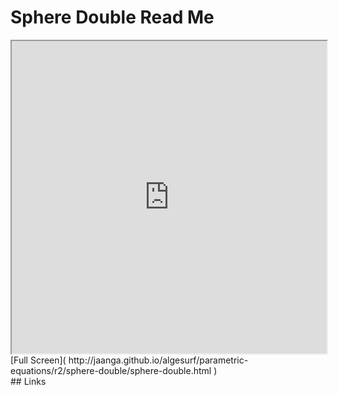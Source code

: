 Sphere Double Read Me
===

<iframe src='http://jaanga.github.io/algesurf/parametric-equations/r2/sphere-double/sphere-double.html' width=100% height=500px >
There is an `iframe` here. It is not visible when viewed on github.com/algesurf. To view, please see 'Project Links' below.
</iframe>
[Full Screen]( http://jaanga.github.io/algesurf/parametric-equations/r2/sphere-double/sphere-double.html )
<br>
## Links 
<http://www.3d-meier.de/tut3/Seite192.html>  
